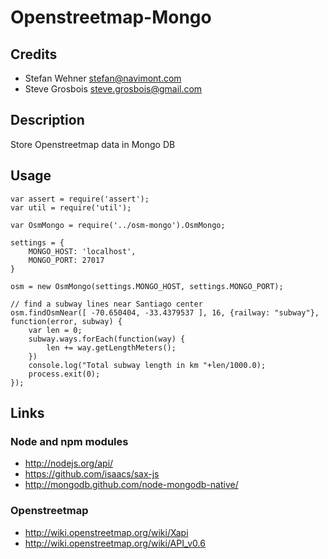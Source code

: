 # Openstreetmap-Mongo

## Credits
* Stefan Wehner <stefan@navimont.com>
* Steve Grosbois <steve.grosbois@gmail.com>

## Description
Store Openstreetmap data in Mongo DB

## Usage
	var assert = require('assert');
	var util = require('util');
	
	var OsmMongo = require('../osm-mongo').OsmMongo;
	
	settings = {
	    MONGO_HOST: 'localhost',
	    MONGO_PORT: 27017
	}
	
	osm = new OsmMongo(settings.MONGO_HOST, settings.MONGO_PORT);
	
	// find a subway lines near Santiago center
	osm.findOsmNear([ -70.650404, -33.4379537 ], 16, {railway: "subway"}, function(error, subway) {
	    var len = 0;
	    subway.ways.forEach(function(way) {
	        len += way.getLengthMeters();
	    })
	    console.log("Total subway length in km "+len/1000.0);
	    process.exit(0);
	});

## Links

### Node and npm modules
* http://nodejs.org/api/
* https://github.com/isaacs/sax-js
* http://mongodb.github.com/node-mongodb-native/

### Openstreetmap
* http://wiki.openstreetmap.org/wiki/Xapi
* http://wiki.openstreetmap.org/wiki/API_v0.6
